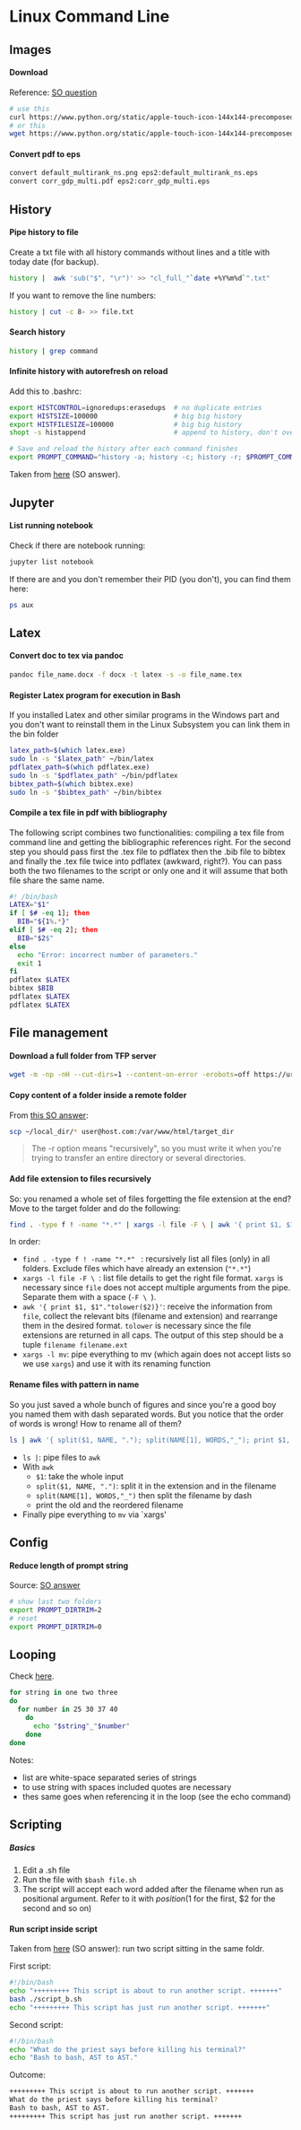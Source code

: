 # Linux Command Line

## Images
#### Download  
Reference: [SO question](https://stackoverflow.com/questions/32330737/ubuntu-using-curl-to-download-an-image)

```bash
# use this
curl https://www.python.org/static/apple-touch-icon-144x144-precomposed.png > image.png
# or this
wget https://www.python.org/static/apple-touch-icon-144x144-precomposed.png
```
#### Convert pdf to eps
```bash
convert default_multirank_ns.png eps2:default_multirank_ns.eps
convert corr_gdp_multi.pdf eps2:corr_gdp_multi.eps
```

## History 

#### Pipe history to file
Create a txt file with all history commands without lines and a title with today date (for backup).
```bash
history |  awk 'sub("$", "\r")' >> "cl_full_"`date +%Y%m%d`".txt"
```
If you want to remove the line numbers:
```bash
history | cut -c 8- >> file.txt
```

#### Search history
```bash
history | grep command
```

#### Infinite history with autorefresh on reload
Add this to .bashrc:
```bash
export HISTCONTROL=ignoredups:erasedups  # no duplicate entries
export HISTSIZE=100000                   # big big history
export HISTFILESIZE=100000               # big big history
shopt -s histappend                      # append to history, don't overwrite it

# Save and reload the history after each command finishes
export PROMPT_COMMAND="history -a; history -c; history -r; $PROMPT_COMMAND"
```
Taken from [here](https://unix.stackexchange.com/a/48113/261707) (SO answer). 
## Jupyter
#### List running notebook
Check if there are notebook running:
```bash
jupyter list notebook
```
If there are and you don't remember their PID (you don't), you can find them here:
```bash
ps aux
```

## Latex 
#### Convert doc to tex via pandoc
```bash
pandoc file_name.docx -f docx -t latex -s -o file_name.tex
```
#### Register Latex program for execution in Bash
If you installed Latex and other similar programs in the Windows part and you don't want to reinstall them in the Linux Subsystem you can link them in the bin folder
```bash
latex_path=$(which latex.exe)
sudo ln -s "$latex_path" ~/bin/latex
pdflatex_path=$(which pdflatex.exe)
sudo ln -s "$pdflatex_path" ~/bin/pdflatex
bibtex_path=$(which bibtex.exe)
sudo ln -s "$bibtex_path" ~/bin/bibtex
```
#### Compile a tex file in pdf with bibliography
The following script combines two functionalities: compiling a tex file from command line and getting the bibliographic references right. For the second step you should pass first the .tex file to pdflatex then the .bib file to bibtex and finally the .tex file twice into pdflatex (awkward, right?). You can pass both the two filenames to the script or only one and it will assume that both file share the same name.
```bash
#! /bin/bash                                                                                                                             
LATEX="$1"
if [ $# -eq 1]; then
  BIB="${1%.*}"
elif [ $# -eq 2]; then
  BIB="$2$"
else
  echo "Error: incorrect number of parameters."
  exit 1
fi
pdflatex $LATEX
bibtex $BIB
pdflatex $LATEX
pdflatex $LATEX
``` 


## File management

#### Download a full folder from TFP server
``` bash
wget -m -np -nH --cut-dirs=1 --content-on-error -erobots=off https://url.of.the.folder/
```
#### Copy content of a folder inside a remote folder
From [this SO answer](https://unix.stackexchange.com/a/232995/261707):
``` bash
scp ~/local_dir/* user@host.com:/var/www/html/target_dir
``` 
> The -r option means "recursively", so you must write it when you're trying to transfer an entire directory or several directories. 

#### Add file extension to files recursively 
So: you renamed a whole set of files forgetting the file extension at the end? Move to the target folder and do the following:
``` bash
find . -type f ! -name "*.*" | xargs -l file -F \ | awk '{ print $1, $1"."tolower($2)}' | xargs -l mv 
``` 
In order:
- `find . -type f ! -name "*.*" ` : recursively list all files (only) in all folders. Exclude files which have already an extension (`"*.*"`) 
- `xargs -l file -F \ `: list file details to get the right file format. `xargs` is necessary since `file` does not accept multiple arguments from the pipe. Separate them with a space (`-F \ `). 
- `awk '{ print $1, $1"."tolower($2)}'`: receive the information from `file`, collect the relevant bits (filename and extension) and rearrange them in the desired format. `tolower` is necessary since the file extensions are returned in all caps. The output of this step should be a tuple `filename filename.ext`    
- `xargs -l mv`: pipe everything to mv (which again does not accept lists so we use `xargs`) and use it with its renaming function

#### Rename files with pattern in name
So you just saved a whole bunch of figures and since you're a good boy you named them with dash separated words. But you notice that the order of words is wrong! How to rename all of them?
``` bash
ls | awk '{ split($1, NAME, "."); split(NAME[1], WORDS,"_"); print $1, WORDS[1]"_"WORDS[3]"_"WORDS[2]"."NAME[2]}' | xargs -l mv 
``` 
- `ls |`: pipe files to `awk`
- With `awk` 
   - `$1`: take the whole input 
   - `split($1, NAME, ".")`: split it in the extension and in the filename 
   - `split(NAME[1], WORDS,"_")` then split the filename by dash
   - print the old and the reordered filename
- Finally pipe everything to `mv` via `xargs'
## Config

#### Reduce length of prompt string
Source: [SO answer](https://unix.stackexchange.com/a/26950/261707)
```bash
# show last two folders
export PROMPT_DIRTRIM=2
# reset
export PROMPT_DIRTRIM=0
```

## Looping
Check [here](http://swcarpentry.github.io/shell-novice/05-loop/index.html). 
```bash
for string in one two three
do
  for number in 25 30 37 40
    do
      echo "$string"_"$number"
    done
done
```
Notes:
- list are white-space separated series of strings
- to use string with spaces included quotes are necessary
- thes same goes when referencing it in the loop (see the echo command)

## Scripting

##### Basics
1. Edit a .sh file
1. Run the file with `$bash file.sh` 
1. The script will accept each word added after the filename when run as positional argument. Refer to it with $position ($1 for the first, $2 for the second and so on)

#### Run script inside script
Taken from [here](https://stackoverflow.com/a/12363366/6332373) (SO answer): run two script sitting in the same foldr.

First script:
```bash
#!/bin/bash
echo "+++++++++ This script is about to run another script. +++++++"
bash ./script_b.sh
echo "+++++++++ This script has just run another script. +++++++"
```
Second script:
```bash
#!/bin/bash
echo "What do the priest says before killing his terminal?"
echo "Bash to bash, AST to AST."
```
Outcome:
```bash
+++++++++ This script is about to run another script. +++++++
What do the priest says before killing his terminal?
Bash to bash, AST to AST.
+++++++++ This script has just run another script. +++++++
```



